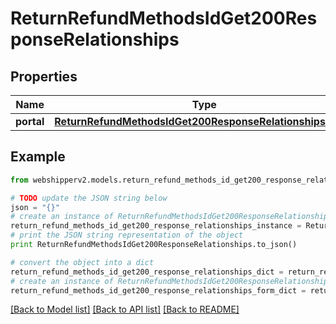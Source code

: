 # ReturnRefundMethodsIdGet200ResponseRelationships


## Properties
Name | Type | Description | Notes
------------ | ------------- | ------------- | -------------
**portal** | [**ReturnRefundMethodsIdGet200ResponseRelationshipsPortal**](ReturnRefundMethodsIdGet200ResponseRelationshipsPortal.md) |  | [optional] 

## Example

```python
from webshipperv2.models.return_refund_methods_id_get200_response_relationships import ReturnRefundMethodsIdGet200ResponseRelationships

# TODO update the JSON string below
json = "{}"
# create an instance of ReturnRefundMethodsIdGet200ResponseRelationships from a JSON string
return_refund_methods_id_get200_response_relationships_instance = ReturnRefundMethodsIdGet200ResponseRelationships.from_json(json)
# print the JSON string representation of the object
print ReturnRefundMethodsIdGet200ResponseRelationships.to_json()

# convert the object into a dict
return_refund_methods_id_get200_response_relationships_dict = return_refund_methods_id_get200_response_relationships_instance.to_dict()
# create an instance of ReturnRefundMethodsIdGet200ResponseRelationships from a dict
return_refund_methods_id_get200_response_relationships_form_dict = return_refund_methods_id_get200_response_relationships.from_dict(return_refund_methods_id_get200_response_relationships_dict)
```
[[Back to Model list]](../README.md#documentation-for-models) [[Back to API list]](../README.md#documentation-for-api-endpoints) [[Back to README]](../README.md)


